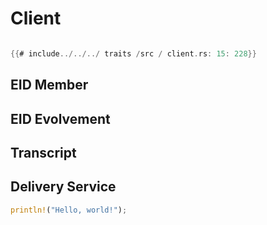 # Client

```rust 

{{# include../../../ traits /src / client.rs: 15: 228}}

```

## EID Member

## EID Evolvement

## Transcript

## Delivery Service

```rust
println!("Hello, world!");
```